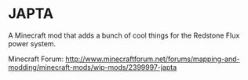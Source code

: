 JAPTA
=====
A Minecraft mod that adds a bunch of cool things for the Redstone Flux power system.

Minecraft Forum: http://www.minecraftforum.net/forums/mapping-and-modding/minecraft-mods/wip-mods/2399997-japta
